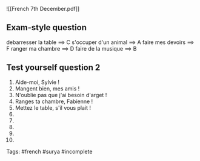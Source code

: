 ![[French 7th December.pdf]]

## Exam-style question

debarresser la table ==> C
s'occuper d'un animal ==> A
faire mes devoirs ==> F
ranger ma chambre ==> D
faire de la musique ==> B

## Test yourself question 2

1. Aide-moi, Sylvie !
2. Mangent bien, mes amis !
3. N'oublie pas que j'ai besoin d'arget !
4. Ranges ta chambre, Fabienne !
5. Mettez le table, s'il vous plait !
6. 
7. 
8. 
9. 
10. 

Tags: #french #surya #incomplete